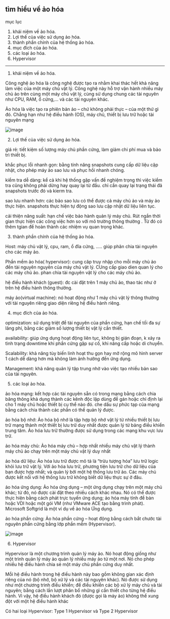 tìm hiểu về ảo hóa
---------------------------------
mục lục


1. khái niệm về ảo hóa.
2. Lợi thế của việc sử dụng ảo hóa.
3. thành phần chính của hệ thống ảo hóa.
4. mục đích của ảo hóa.
5. các loại ảo hóa.
6. Hypervisor




------------------------------------------------
1. khái niệm về ảo hóa.

Công nghệ ảo hóa là công nghệ được tạo ra nhằm khai thác hết khả năng làm việc của một máy chủ vật lý. Công nghệ này hỗ trợ vận hành nhiều máy chủ ảo trên cùng một máy chủ vật lý, cùng sử dụng chung các tài nguyên như CPU, RAM, ổ cứng,… và các tài nguyên khác.

Ảo hóa là việc tạo ra phiên bản ảo – chứ không phải thực – của một thứ gì đó. Chẳng hạn như hệ điều hành (OS), máy chủ, thiết bị lưu trữ hoặc tài nguyên mạng

![image](https://user-images.githubusercontent.com/95491130/180902137-0edbb988-6d74-4f66-8083-940efd32bf63.png)

2. Lợi thế của việc sử dụng ảo hóa.

giá rẻ: tiết kiệm số lượng máy chủ phần cứng, làm giảm chi phí mua và bảo trì thiết bị.

khắc phục lỗi nhanh gọn: bằng tính năng snapshots cung cấp dữ liệu cập nhật, cho phép máy ảo sao lưu và phục hồi nhanh chóng. 

kiểm tra dễ dàng: kể cả khi hệ thống gặp vấn đề nghiệm trọng thì việc kiểm tra cũng không phải dừng hay quay lại từ đầu. chỉ cần quay lại trạng thái đã snapshots trước đó và kierm tra.

sao lưu nhanh hơn: các bảo sao lưu có thể được cả máy chủ ảo và máy ảo thực hiện. snapshots thực hiện tự động sao lưu cập nhật dữ liệu liên tục.

cải thiện năng suất: hạn chế việc bảo hành quản lý máy chủ. Rút ngắn thời gian thực hiện các công việc hơn so với mô trường thông thường . Từ đó có thêm tgian để hoàn thành các nhiệm vụ quan trọng khác.

3. thành phần chính của hệ thống ảo hóa.

Host: máy chủ vật lý, cpu, ram, ổ đĩa cứng, ..... giúp phân chia tài nguyên cho các máy ảo.

Phần mềm ảo hóa( hypervisor): cung câp truy nhập cho mỗi máy chủ ảo đến tài nguyên nguyên của máy chủ vật lý. CUng cấp giao dien quan lý cho các máy chủ ảo. phan chia tài nguyên vật lý cho các máy chủ ảo.

hệ điều hành khách (guest): đc cài đặt trên 1 máy chủ ảo, thao tác như ở trên hệ điều hành thông thường.

máy ảo(virtual machine): nó hoạt động như 1 máy chủ vật lý thông thường với tài nguyên riêng giao diện riêng hệ điều hành riêng.

4. mục đích của ảo hóa.

optimization: sử dụng triệt để tài nguyên của phần cứng, hạn chế tối đa sự lãng phí, bằng các giảm số lượng thiết bị vật lý cần thiết.

availability: giúp ứng dụng hoạt động liên tục, không bị gián đoạn, k xảy ra tình trạng downtime khi phần cứng gặp sự cố, khi nâng cấp hoặc di chuyển.

Scalability: khả năng tùy biến linh hoạt thu gọn hay mở rộng mô hình server 1 cách dễ dàng hơn mà không làm ảnh hưởng đến ứng dụng.

Management: khả năng quản lý tập trung nhờ vào việc tạo nhiều bản sao của tài nguyên.

5. các loại ảo hóa.

ảo hóa mạng: kết hợp các tài nguyên sẵn có trong mạng bằng cách chia băng thông khả dụng thành các kênh độc lập dùng để gán hoặc chỉ định lại cho 1 máy chủ hoặc thiết bị cụ thể nào đó. che dấu sự phức tạp của mạng bằng cách chia thành các phần có thể quản lý được.

ảo hóa bộ nhớ: Ảo hóa bộ nhớ là tập hợp bộ nhớ vật lý từ nhiều thiết bị lưu trữ mạng thành một thiết bị lưu trữ duy nhất được quản lý từ bảng điều khiển trung tâm. Ảo hóa lưu trữ thường được sử dụng trong các mạng khu vực lưu trữ.

ảo hóa máy chủ: Ảo hóa máy chủ – hợp nhất nhiều máy chủ vật lý thành máy chủ ảo chạy trên một máy chủ vật lý duy nhất

ảo hóa dữ liệu: Ảo hóa lưu trữ được mô tả là “trừu tượng hóa” lưu trữ logic khỏi lưu trữ vật lý. Với ảo hóa lưu trữ, phương tiện lưu trữ cho dữ liệu của bạn được hợp nhất; và quản lý bởi một hệ thống lưu trữ ảo. Các máy chủ được kết nối với hệ thống lưu trữ không biết dữ liệu thực sự ở đâu.

ảo hóa ứng dụng: Ảo hóa ứng dụng – một ứng dụng chạy trên một máy chủ khác; từ đó, nó được cài đặt theo nhiều cách khác nhau. Nó có thể được thực hiện bằng cách phát trực tuyến ứng dụng; ảo hóa máy tính để bàn hoặc VDI ​​hoặc một gói VM (như VMware ACE tạo bằng trình phát). Microsoft Softgrid là một ví dụ về ảo hóa Ứng dụng.

ảo hóa phần cứng: Ảo hóa phần cứng – hoạt động bằng cách bắt chước tài nguyên phần cứng bằng lớp phần mềm (Hypervisor).

![image](https://user-images.githubusercontent.com/95491130/180905661-bf4c4e3a-fe28-4b33-92e4-7784123745f9.png)

6. Hypervisor

Hypervisor là một chương trình quản lý máy ảo. Nó hoạt động giống như một trình quản lý máy ảo quản lý nhiều máy ảo từ một nơi. Nó cho phép nhiều hệ điều hành chia sẻ một máy chủ phần cứng duy nhất.

Mỗi hệ điều hành trong hệ điều hành này bao gồm không gian xác định riêng của nó (bộ nhớ, bộ xử lý và các tài nguyên khác). Nó được sử dụng như một chương trình điều khiển; để điều khiển các bộ xử lý máy chủ và tài nguyên; bằng cách lần lượt phân bổ những gì cần thiết cho từng hệ điều hành. Vì vậy, hệ điều hành khách đó (được gọi là máy ảo) không thể xung đột với một hệ điều hành khác

Có hai loại Hypervisor: Type 1 Hypervisor và Type 2 Hypervisor





